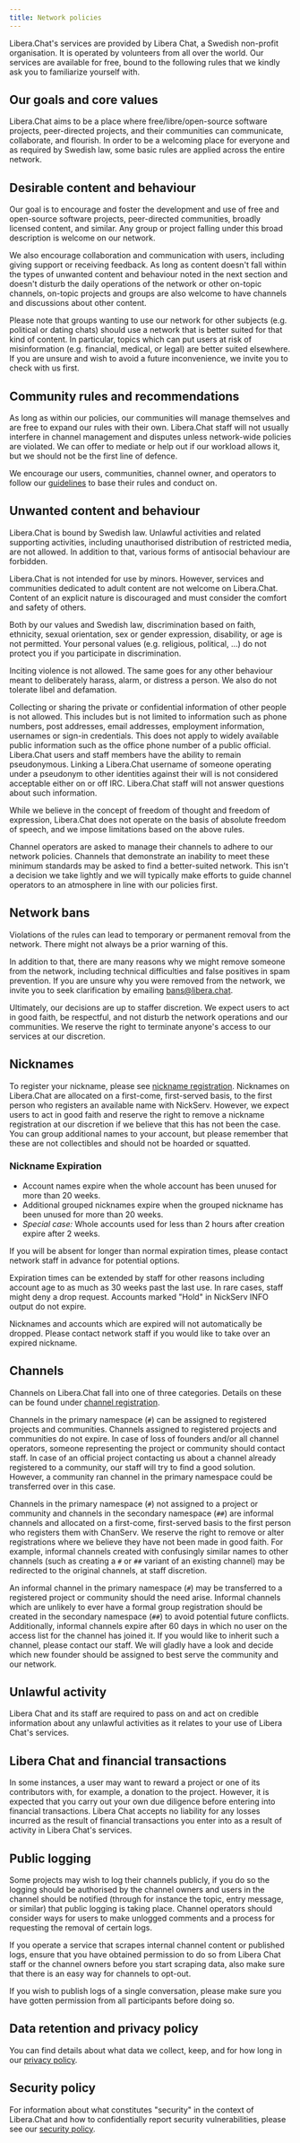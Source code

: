 ```yaml
---
title: Network policies
---
```


Libera.Chat's services are provided by Libera Chat, a Swedish non-profit
organisation. It is operated by volunteers from all over the world. Our
services are available for free, bound to the following rules that we kindly
ask you to familiarize yourself with.

## Our goals and core values

Libera.Chat aims to be a place where free/libre/open-source software
projects, peer-directed projects, and their communities can communicate,
collaborate, and flourish. In order to be a welcoming place for everyone and
as required by Swedish law, some basic rules are applied across the
entire network.

## Desirable content and behaviour

Our goal is to encourage and foster the development and use of free and
open-source software projects, peer-directed communities, broadly licensed
content, and similar. Any group or project falling under this broad
description is welcome on our network.

We also encourage collaboration and communication with users, including giving
support or receiving feedback. As long as content doesn't fall within the
types of unwanted content and behaviour noted in the next section and doesn't
disturb the daily operations of the network or other on-topic channels,
on-topic projects and groups are also welcome to have channels and discussions
about other content.

Please note that groups wanting to use our network for other subjects (e.g.
political or dating chats) should use a network that is better suited for
that kind of content. In particular, topics which can put users at risk of
misinformation (e.g. financial, medical, or legal) are better suited
elsewhere. If you are unsure and wish to avoid a future inconvenience, we
invite you to check with us first.

## Community rules and recommendations

As long as within our policies, our communities will manage themselves and are
free to expand our rules with their own. Libera.Chat staff will not usually
interfere in channel management and disputes unless network-wide policies are
violated. We can offer to mediate or help out if our workload allows it, but
we should not be the first line of defence.

We encourage our users, communities, channel owner, and operators to follow our
[guidelines](/guidelines) to base their rules and conduct on.

## Unwanted content and behaviour

Libera.Chat is bound by Swedish law. Unlawful activities and related
supporting activities, including unauthorised distribution of restricted media,
are not allowed. In addition to that, various forms of antisocial behaviour
are forbidden.

Libera.Chat is not intended for use by minors. However, services and
communities dedicated to adult content are not welcome on Libera.Chat.
Content of an explicit nature is discouraged and must consider the comfort
and safety of others.

Both by our values and Swedish law, discrimination based on faith, ethnicity,
sexual orientation, sex or gender expression, disability, or age is not
permitted. Your personal values (e.g. religious, political, ...) do not
protect you if you participate in discrimination.

Inciting violence is not allowed. The same goes for any other behaviour meant
to deliberately harass, alarm, or distress a person. We also do
not tolerate libel and defamation.

Collecting or sharing the private or confidential information of other people
is not allowed. This includes but is not limited to information such as phone
numbers, post addresses, email addresses, employment information, usernames or
sign-in credentials. This does not apply to widely available public
information such as the office phone number of a public official. Libera.Chat
users and staff members have the ability to remain pseudonymous. Linking a
Libera.Chat username of someone operating under a pseudonym to other
identities against their will is not considered acceptable either on or off
IRC. Libera.Chat staff will not answer questions about such information.

While we believe in the concept of freedom of thought and freedom of
expression, Libera.Chat does not operate on the basis of absolute freedom of
speech, and we impose limitations based on the above rules.

Channel operators are asked to manage their channels to adhere to our network
policies. Channels that demonstrate an inability to meet these minimum standards
may be asked to find a better-suited network. This isn't a decision we take
lightly and we will typically make efforts to guide channel operators to an
atmosphere in line with our policies first.

## Network bans

Violations of the rules can lead to temporary or permanent removal from the
network. There might not always be a prior warning of this.

In addition to that, there are many reasons why we might remove someone from
the network, including technical difficulties and false positives in spam
prevention. If you are unsure why you were removed from the network, we invite
you to seek clarification by emailing <bans@libera.chat>.

Ultimately, our decisions are up to staffer discretion. We expect users to act
in good faith, be respectful, and not disturb the network operations and our
communities. We reserve the right to terminate anyone's access to our services
at our discretion.

## Nicknames

To register your nickname, please see
[nickname registration](/guides/registration). Nicknames on Libera.Chat
are allocated on a first-come, first-served basis, to the first person who
registers an available name with NickServ. However, we expect users to act
in good faith and reserve the right to remove a nickname registration at our
discretion if we believe that this has not been the case. You can group
additional names to your account, but please remember that these are not
collectibles and should not be hoarded or squatted.

### Nickname Expiration

- Account names expire when the whole account has been unused for more than 20
  weeks.
- Additional grouped nicknames expire when the grouped nickname has been
  unused for more than 20 weeks.
- *Special case:* Whole accounts used for less than 2 hours after creation
  expire after 2 weeks.

If you will be absent for longer than normal expiration times, please contact
network staff in advance for potential options.

Expiration times can be extended by staff for other reasons including account
age to as much as 30 weeks past the last use. In rare cases, staff might deny
a drop request. Accounts marked "Hold" in NickServ INFO output do not expire.

Nicknames and accounts which are expired will not automatically be dropped.
Please contact network staff if you would like to take over an expired
nickname.

## Channels

Channels on Libera.Chat fall into one of three categories. Details on these
can be found under [channel registration](/chanreg).

Channels in the primary namespace (`#`) can be assigned to registered projects
and communities. Channels assigned to registered projects and communities do
not expire. In case of loss of founders and/or all channel operators, someone
representing the project or community should contact staff. In case of an
official project contacting us about a channel already registered to a
community, our staff will try to find a good solution. However, a community
ran channel in the primary namespace could be transferred over in this case.

Channels in the primary namespace (`#`) not assigned to a project or community
and channels in the secondary namespace (`##`) are informal channels and
allocated on a first-come, first-served basis to the first person who
registers them with ChanServ.
We reserve the right to remove or alter registrations where we believe
they have not been made in good faith. For example, informal channels
created with confusingly similar names to other channels (such as creating a
`#` or `##` variant of an existing channel) may be redirected to the
original channels, at staff discretion.

An informal channel in the primary namespace (`#`) may be transferred to a
registered project or community should the need arise. Informal channels which
are unlikely to ever have a formal group registration should be created in the
secondary namespace (`##`) to avoid potential future conflicts. Additionally,
informal channels expire after 60 days in which no user on the access list for
the channel has joined it. If you would like to inherit such a channel, please
contact our staff. We will gladly have a look and decide which new founder
should be assigned to best serve the community and our network.

## Unlawful activity

Libera Chat and its staff are required to pass on and act on
credible information about any unlawful activities as it relates to your use
of Libera Chat's services.

## Libera Chat and financial transactions

In some instances, a user may want to reward a project or one of its
contributors with, for example, a donation to the project. However, it is
expected that you carry out your own due diligence before entering into
financial transactions. Libera Chat accepts no liability for any losses
incurred as the result of financial transactions you enter into as a result of
activity in Libera Chat's services.

## Public logging

Some projects may wish to log their channels publicly, if you do so the logging
should be authorised by the channel owners and users in the channel should be
notified (through for instance the topic, entry message, or similar) that
public logging is taking place. Channel operators should consider ways for
users to make unlogged comments and a process for requesting the removal of
certain logs.

If you operate a service that scrapes internal channel content or
published logs, ensure that you have obtained permission to do so from Libera
Chat staff or the channel owners before you start scraping data, also make
sure that there is an easy way for channels to opt-out.

If you wish to publish logs of a single conversation, please make sure you
have gotten permission from all participants before doing so.

## Data retention and privacy policy

You can find details about what data we collect, keep, and for how long
in our [privacy policy](/privacy).

## Security policy

For information about what constitutes "security" in the context of
Libera.Chat and how to confidentially report security vulnerabilities,
please see our [security policy](/security).
